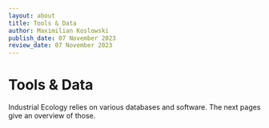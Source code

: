 ```yaml
---
layout: about
title: Tools & Data
author: Maximilian Koslowski
publish_date: 07 November 2023
review_date: 07 November 2023
---
```


# Tools & Data

Industrial Ecology relies on various databases and software. The next pages give an overview of those.